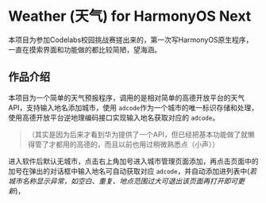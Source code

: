 # Weather (天气) for HarmonyOS Next

本项目为参加Codelabs校园挑战赛搓出来的，第一次写HarmonyOS原生程序，一直在摸索界面和功能做的都比较简陋，望海涵。

## 作品介绍

本项目为一个简单的天气预报程序，调用的是相对简单的高德开放平台的天气API，支持输入地名添加城市，使用 `adcode`作为一个城市的唯一标识存储和处理，使用高德开放平台逆地理编码接口实现输入地名获取对应的 `adcode`。

> （其实是因为后来才看到华为提供了一个API，但已经把基本功能做了就懒得管了才都用的高德的，而且以前也用过稍微熟悉点（小声））

进入软件后默认无城市，点击右上角加号进入城市管理页面添加，再点击页面中的加号在弹出的对话框中输入地名可自动获取对应 `adcode`，并自动添加进列表中(*若城市名称显示异常，如空白、重复、地点范围过大可退出该页面再打开即可更新*)，
